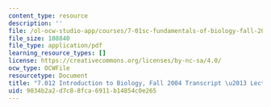 ```yaml
---
content_type: resource
description: ''
file: /ol-ocw-studio-app/courses/7-01sc-fundamentals-of-biology-fall-2011/9034b2a2d7c88fca6911b14854c0e265_7_0122004L09.pdf
file_size: 108840
file_type: application/pdf
learning_resource_types: []
license: https://creativecommons.org/licenses/by-nc-sa/4.0/
ocw_type: OCWFile
resourcetype: Document
title: "7.012 Introduction to Biology, Fall 2004 Transcript \u2013 Lecture 9"
uid: 9034b2a2-d7c8-8fca-6911-b14854c0e265
---
```

